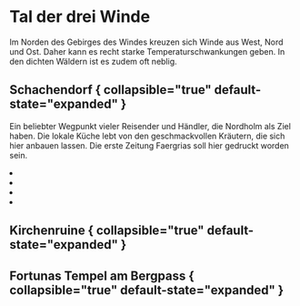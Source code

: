 # Tal der drei Winde

Im Norden des Gebirges des Windes kreuzen sich Winde aus West, Nord und Ost. Daher kann es recht starke
Temperaturschwankungen geben. In den dichten Wäldern ist es zudem oft neblig.

## Schachendorf { collapsible="true" default-state="expanded" }

Ein beliebter Wegpunkt vieler Reisender und Händler, die Nordholm als Ziel haben. Die lokale Küche lebt von den
geschmackvollen Kräutern, die sich hier anbauen lassen. Die erste Zeitung Faergrias soll hier gedruckt worden sein.

<procedure title="Charaktere von diesem Ort">
<list columns="3">
<li><a href="Falk.md"></a></li>
<li><a href="Gretchen.md"></a></li>
<li><a href="Vernia.md"></a></li>
<li><a href="Alice.md"></a></li>
</list>
</procedure>

## Kirchenruine { collapsible="true" default-state="expanded" }

## Fortunas Tempel am Bergpass { collapsible="true" default-state="expanded" }
